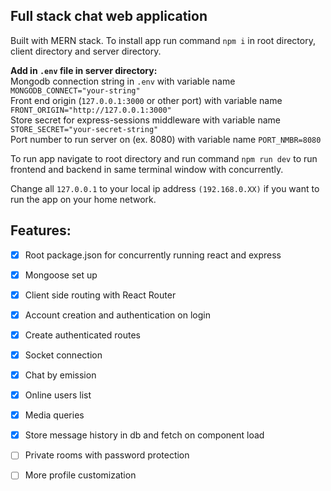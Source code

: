 ## Full stack chat web application

Built with MERN stack. To install app run command `npm i` in root directory, client directory and server directory.

**Add in `.env` file in server directory:**<br>
Mongodb connection string in `.env` with variable name `MONGODB_CONNECT="your-string"`<br>
Front end origin (`127.0.0.1:3000` or other port) with variable name `FRONT_ORIGIN="http://127.0.0.1:3000"`<br>
Store secret for express-sessions middleware with variable name `STORE_SECRET="your-secret-string"`<br>
Port number to run server on (ex. 8080) with variable name `PORT_NMBR=8080`

To run app navigate to root directory and run command `npm run dev` to run frontend and backend in same terminal window with concurrently.

Change all `127.0.0.1` to your local ip address `(192.168.0.XX)` if you want to run the app on your home network.<br>

## Features:
- [x] Root package.json for concurrently running react and express
- [x] Mongoose set up  <br>
- [x] Client side routing with React Router  <br>
- [x] Account creation and authentication on login  <br>
- [x] Create authenticated routes  <br>
- [x] Socket connection <br>
- [x] Chat by emission <br>
- [x] Online users list <br>
- [x] Media queries<br>
- [x] Store message history in db and fetch on component load<br>
- [ ] Private rooms with password protection <br>
- [ ] More profile customization

